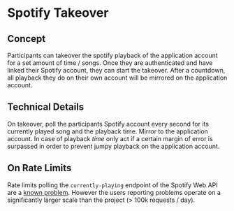 # Spotify Takeover

## Concept
Participants can takeover the spotify playback of the application account for a set amount of time / songs. Once they are authenticated and have linked their Spotify account, they can start the takeover. After a countdown, all playback they do on their own account will be mirrored on the application account.

## Technical Details
On takeover, poll the participants Spotify account every second for its currently played song and the playback time. Mirror to the application account. In case of playback *time* only act if a certain margin of error is surpassed in order to prevent jumpy playback on the application account.

## On Rate Limits
Rate limits polling the `currently-playing` endpoint of the Spotify Web API are a [known problem](https://github.com/spotify/web-api/issues/492). However the users reporting problems operate on a significantly larger scale than the project (> 100k requests / day). 
